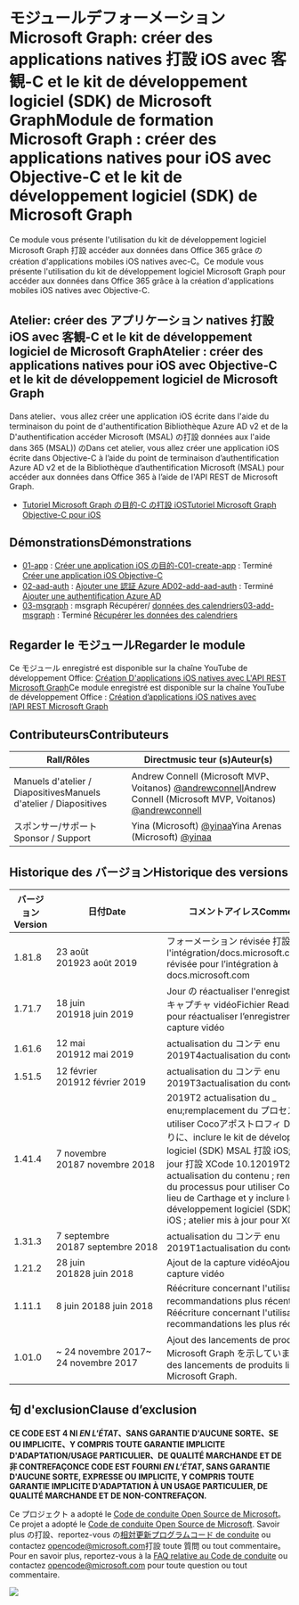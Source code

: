 # <a name="module-de-formation-microsoft-graph-crer-des-applications-natives-pour-ios-avec-objective-c-et-le-kit-de-dveloppement-logiciel-sdk-de-microsoft-graph"></a><span data-ttu-id="d780f-101">モジュールデフォーメーション Microsoft Graph: créer des applications natives 打設 iOS avec 客観-C et le kit de développement logiciel (SDK) de Microsoft Graph</span><span class="sxs-lookup"><span data-stu-id="d780f-101">Module de formation Microsoft Graph : créer des applications natives pour iOS avec Objective-C et le kit de développement logiciel (SDK) de Microsoft Graph</span></span>

<span data-ttu-id="d780f-102">Ce module vous présente l'utilisation du kit de développement logiciel Microsoft Graph 打設 accéder aux données dans Office 365 grâce の création d'applications mobiles iOS natives avec-C。</span><span class="sxs-lookup"><span data-stu-id="d780f-102">Ce module vous présente l'utilisation du kit de développement logiciel Microsoft Graph pour accéder aux données dans Office 365 grâce à la création d'applications mobiles iOS natives avec Objective-C.</span></span>

## <a name="atelier-crer-des-applications-natives-pour-ios-avec-objective-c-et-le-kit-de-dveloppement-logiciel-de-microsoft-graph"></a><span data-ttu-id="d780f-103">Atelier: créer des アプリケーション natives 打設 iOS avec 客観-C et le kit de développement logiciel de Microsoft Graph</span><span class="sxs-lookup"><span data-stu-id="d780f-103">Atelier : créer des applications natives pour iOS avec Objective-C et le kit de développement logiciel de Microsoft Graph</span></span>

<span data-ttu-id="d780f-104">Dans atelier、vous allez créer une application iOS écrite dans l'aide du terminaison du point de d'authentification Bibliothèque Azure AD v2 et de la D'authentification accéder Microsoft (MSAL) の打設 données aux l'aide dans 365 (MSAL)) の</span><span class="sxs-lookup"><span data-stu-id="d780f-104">Dans cet atelier, vous allez créer une application iOS écrite dans Objective-C à l’aide du point de terminaison d’authentification Azure AD v2 et de la Bibliothèque d’authentification Microsoft (MSAL) pour accéder aux données dans Office 365 à l’aide de l'API REST de Microsoft Graph.</span></span>

- [<span data-ttu-id="d780f-105">Tutoriel Microsoft Graph の目的-C の打設 iOS</span><span class="sxs-lookup"><span data-stu-id="d780f-105">Tutoriel Microsoft Graph Objective-C pour iOS</span></span>](https://docs.microsoft.com/graph/tutorials/ios-objectivec)

## <a name="dmonstrations"></a><span data-ttu-id="d780f-106">Démonstrations</span><span class="sxs-lookup"><span data-stu-id="d780f-106">Démonstrations</span></span>

- <span data-ttu-id="d780f-107">[01-app](demos/01-create-app) : [Créer une application iOS の目的-C](https://docs.microsoft.com/graph/tutorials/ios-objectivec?tutorial-step=1)</span><span class="sxs-lookup"><span data-stu-id="d780f-107">[01-create-app](demos/01-create-app) : Terminé [Créer une application iOS Objective-C](https://docs.microsoft.com/graph/tutorials/ios-objectivec?tutorial-step=1)</span></span>
- <span data-ttu-id="d780f-108">[02-aad-auth](demos/02-add-aad-auth) : [Ajouter une 認証 Azure AD](https://docs.microsoft.com/graph/tutorials/ios-objectivec?tutorial-step=3)</span><span class="sxs-lookup"><span data-stu-id="d780f-108">[02-add-aad-auth](demos/02-add-aad-auth) : Terminé [Ajouter une authentification Azure AD](https://docs.microsoft.com/graph/tutorials/ios-objectivec?tutorial-step=3)</span></span>
- <span data-ttu-id="d780f-109">[03-msgraph](demos/03-add-msgraph) : msgraph Récupérer/ [données des calendriers](https://docs.microsoft.com/graph/tutorials/ios-objectivec?tutorial-step=4)</span><span class="sxs-lookup"><span data-stu-id="d780f-109">[03-add-msgraph](demos/03-add-msgraph) : Terminé [Récupérer les données des calendriers](https://docs.microsoft.com/graph/tutorials/ios-objectivec?tutorial-step=4)</span></span>

## <a name="regarder-le-module"></a><span data-ttu-id="d780f-110">Regarder le モジュール</span><span class="sxs-lookup"><span data-stu-id="d780f-110">Regarder le module</span></span>

<span data-ttu-id="d780f-111">Ce モジュール enregistré est disponible sur la chaîne YouTube de développement Office: [Création D'applications iOS natives avec L'API REST Microsoft Graph](https://youtu.be/Gg8Qy1Dqyzw)</span><span class="sxs-lookup"><span data-stu-id="d780f-111">Ce module enregistré est disponible sur la chaîne YouTube de développement Office : [Création d’applications iOS natives avec l’API REST Microsoft Graph](https://youtu.be/Gg8Qy1Dqyzw)</span></span>

## <a name="contributeurs"></a><span data-ttu-id="d780f-112">Contributeurs</span><span class="sxs-lookup"><span data-stu-id="d780f-112">Contributeurs</span></span>

| <span data-ttu-id="d780f-113">Rall/</span><span class="sxs-lookup"><span data-stu-id="d780f-113">Rôles</span></span> | <span data-ttu-id="d780f-114">Directmusic teur (s)</span><span class="sxs-lookup"><span data-stu-id="d780f-114">Auteur(s)</span></span> |
| -------------------- | ------------------------------------------------------------------------------------ |
| <span data-ttu-id="d780f-115">Manuels d'atelier / Diapositives</span><span class="sxs-lookup"><span data-stu-id="d780f-115">Manuels d'atelier / Diapositives</span></span> | <span data-ttu-id="d780f-116">Andrew Connell (Microsoft MVP、Voitanos) [@andrewconnell](//github.com/andrewconnell)</span><span class="sxs-lookup"><span data-stu-id="d780f-116">Andrew Connell (Microsoft MVP, Voitanos) [@andrewconnell](//github.com/andrewconnell)</span></span> |
| <span data-ttu-id="d780f-117">スポンサー/サポート</span><span class="sxs-lookup"><span data-stu-id="d780f-117">Sponsor / Support</span></span> | <span data-ttu-id="d780f-118">Yina (Microsoft) [@yinaa](//github.com/yinaa)</span><span class="sxs-lookup"><span data-stu-id="d780f-118">Yina Arenas (Microsoft) [@yinaa](//github.com/yinaa)</span></span> |

## <a name="historique-des-versions"></a><span data-ttu-id="d780f-119">Historique des バージョン</span><span class="sxs-lookup"><span data-stu-id="d780f-119">Historique des versions</span></span>

| <span data-ttu-id="d780f-120">バージョン</span><span class="sxs-lookup"><span data-stu-id="d780f-120">Version</span></span> | <span data-ttu-id="d780f-121">日付</span><span class="sxs-lookup"><span data-stu-id="d780f-121">Date</span></span> | <span data-ttu-id="d780f-122">コメントアイレス</span><span class="sxs-lookup"><span data-stu-id="d780f-122">Commentaires</span></span> |
| ------- | ------------------ | ------------------------------------------------------------------------------------------------------------------------------------ |
| <span data-ttu-id="d780f-123">1.8</span><span class="sxs-lookup"><span data-stu-id="d780f-123">1.8</span></span> | <span data-ttu-id="d780f-124">23 août 2019</span><span class="sxs-lookup"><span data-stu-id="d780f-124">23 août 2019</span></span> | <span data-ttu-id="d780f-125">フォーメーション révisée 打設 l'intégration/docs.microsoft.com</span><span class="sxs-lookup"><span data-stu-id="d780f-125">Formation révisée pour l’intégration à docs.microsoft.com</span></span> |
| <span data-ttu-id="d780f-126">1.7</span><span class="sxs-lookup"><span data-stu-id="d780f-126">1.7</span></span> | <span data-ttu-id="d780f-127">18 juin 2019</span><span class="sxs-lookup"><span data-stu-id="d780f-127">18 juin 2019</span></span> | <span data-ttu-id="d780f-128">Jour の réactualiser l'enregistrement de la キャプチャ vidéo</span><span class="sxs-lookup"><span data-stu-id="d780f-128">Fichier Readme mis à jour pour réactualiser l’enregistrement de la capture vidéo</span></span> |
| <span data-ttu-id="d780f-129">1.6</span><span class="sxs-lookup"><span data-stu-id="d780f-129">1.6</span></span> | <span data-ttu-id="d780f-130">12 mai 2019</span><span class="sxs-lookup"><span data-stu-id="d780f-130">12 mai 2019</span></span> | <span data-ttu-id="d780f-131">actualisation du コンテ enu 2019T4</span><span class="sxs-lookup"><span data-stu-id="d780f-131">actualisation du contenu 2019T4</span></span> |
| <span data-ttu-id="d780f-132">1.5</span><span class="sxs-lookup"><span data-stu-id="d780f-132">1.5</span></span> | <span data-ttu-id="d780f-133">12 février 2019</span><span class="sxs-lookup"><span data-stu-id="d780f-133">12 février 2019</span></span> | <span data-ttu-id="d780f-134">actualisation du コンテ enu 2019T3</span><span class="sxs-lookup"><span data-stu-id="d780f-134">actualisation du contenu 2019T3</span></span> |
| <span data-ttu-id="d780f-135">1.4</span><span class="sxs-lookup"><span data-stu-id="d780f-135">1.4</span></span> | <span data-ttu-id="d780f-136">7 novembre 2018</span><span class="sxs-lookup"><span data-stu-id="d780f-136">7 novembre 2018</span></span> | <span data-ttu-id="d780f-137">2019T2 actualisation du _ enu;remplacement du プロセス sus の utiliser Cocoアポストロフィ Ds au の代わりに、inclure le kit de développement logiciel (SDK) MSAL 打設 iOS;atelier mis jour 打設 XCode 10.1</span><span class="sxs-lookup"><span data-stu-id="d780f-137">2019T2 actualisation du contenu ; remplacement du processus pour utiliser Cocoapods au lieu de Carthage et y inclure le kit de développement logiciel (SDK) MSAL pour iOS ; atelier mis à jour pour XCode 10.1</span></span> |
| <span data-ttu-id="d780f-138">1.3</span><span class="sxs-lookup"><span data-stu-id="d780f-138">1.3</span></span> | <span data-ttu-id="d780f-139">7 septembre 2018</span><span class="sxs-lookup"><span data-stu-id="d780f-139">7 septembre 2018</span></span> | <span data-ttu-id="d780f-140">actualisation du コンテ enu 2019T1</span><span class="sxs-lookup"><span data-stu-id="d780f-140">actualisation du contenu 2019T1</span></span> |
| <span data-ttu-id="d780f-141">1.2</span><span class="sxs-lookup"><span data-stu-id="d780f-141">1.2</span></span> | <span data-ttu-id="d780f-142">28 juin 2018</span><span class="sxs-lookup"><span data-stu-id="d780f-142">28 juin 2018</span></span> | <span data-ttu-id="d780f-143">Ajout de la capture vidéo</span><span class="sxs-lookup"><span data-stu-id="d780f-143">Ajout de la capture vidéo</span></span> |
| <span data-ttu-id="d780f-144">1.1</span><span class="sxs-lookup"><span data-stu-id="d780f-144">1.1</span></span> | <span data-ttu-id="d780f-145">8 juin 2018</span><span class="sxs-lookup"><span data-stu-id="d780f-145">8 juin 2018</span></span> | <span data-ttu-id="d780f-146">Réécriture concernant l'utilisation des recommandations plus récentes。</span><span class="sxs-lookup"><span data-stu-id="d780f-146">Réécriture concernant l'utilisation des recommandations les plus récentes.</span></span> |
| <span data-ttu-id="d780f-147">1.0</span><span class="sxs-lookup"><span data-stu-id="d780f-147">1.0</span></span> | <span data-ttu-id="d780f-148">~ 24 novembre 2017</span><span class="sxs-lookup"><span data-stu-id="d780f-148">~ 24 novembre 2017</span></span> | <span data-ttu-id="d780f-149">Ajout des lancements de produits liés は、Microsoft Graph を示しています。</span><span class="sxs-lookup"><span data-stu-id="d780f-149">Ajout des lancements de produits liés à Microsoft Graph.</span></span> |

## <a name="clause-dexclusion"></a><span data-ttu-id="d780f-150">句 d'exclusion</span><span class="sxs-lookup"><span data-stu-id="d780f-150">Clause d’exclusion</span></span>

<span data-ttu-id="d780f-151">**CE CODE EST 4 NI _EN L'ÉTAT_、SANS GARANTIE D'AUCUNE SORTE、SE OU IMPLICITE、Y COMPRIS TOUTE GARANTIE IMPLICITE D'ADAPTATION/USAGE PARTICULIER、DE QUALITÉ MARCHANDE ET DE 非 CONTREFAÇON**</span><span class="sxs-lookup"><span data-stu-id="d780f-151">**CE CODE EST FOURNI _EN L’ÉTAT_, SANS GARANTIE D'AUCUNE SORTE, EXPRESSE OU IMPLICITE, Y COMPRIS TOUTE GARANTIE IMPLICITE D'ADAPTATION À UN USAGE PARTICULIER, DE QUALITÉ MARCHANDE ET DE NON-CONTREFAÇON.**</span></span>

<span data-ttu-id="d780f-152">Ce プロジェクト a adopté le [Code de conduite Open Source de Microsoft](https://opensource.microsoft.com/codeofconduct/)。</span><span class="sxs-lookup"><span data-stu-id="d780f-152">Ce projet a adopté le [Code de conduite Open Source de Microsoft](https://opensource.microsoft.com/codeofconduct/).</span></span> <span data-ttu-id="d780f-153">Savoir plus の打設、reportez-vous の[相対更新プログラムコード de conduite](https://opensource.microsoft.com/codeofconduct/faq/) ou contactez [opencode@microsoft.com](mailto:opencode@microsoft.com)打設 toute 質問 ou tout commentaire。</span><span class="sxs-lookup"><span data-stu-id="d780f-153">Pour en savoir plus, reportez-vous à la [FAQ relative au Code de conduite](https://opensource.microsoft.com/codeofconduct/faq/) ou contactez [opencode@microsoft.com](mailto:opencode@microsoft.com) pour toute question ou tout commentaire.</span></span>

<img src="https://telemetry.sharepointpnp.com/msgraph-training-ios-objectivec" />
